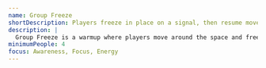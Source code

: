 ```yaml
---
name: Group Freeze
shortDescription: Players freeze in place on a signal, then resume movement.
description: |
  Group Freeze is a warmup where players move around the space and freeze when a leader calls "Freeze!". Builds awareness, focus, and group energy.
minimumPeople: 4
focus: Awareness, Focus, Energy
---
```

